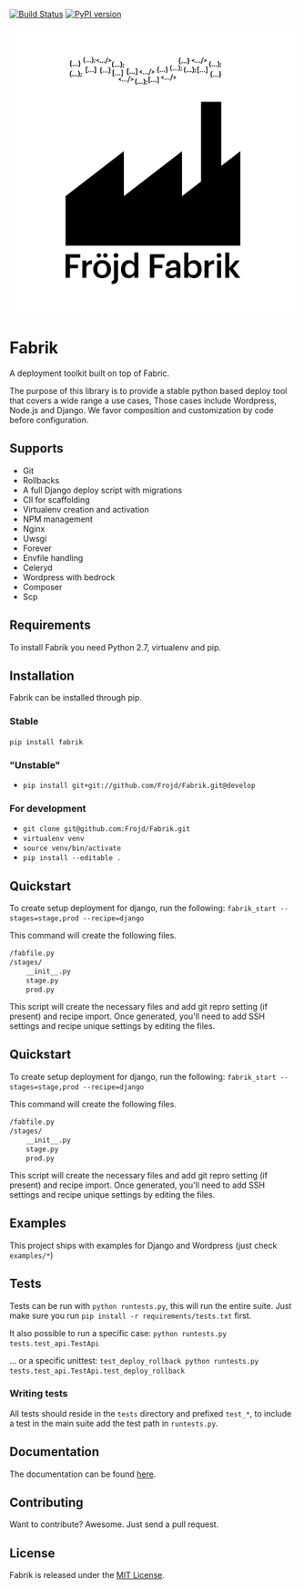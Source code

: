 [![Build Status](https://travis-ci.org/Frojd/Fabrik.svg?branch=master)](https://travis-ci.org/Frojd/Fabrik)
[![PyPI version](https://badge.fury.io/py/fabrik.svg)](http://badge.fury.io/py/fabrik)

![Fabrik](https://raw.githubusercontent.com/frojd/fabrik/develop/img/frojd-fabrik.png)

# Fabrik

A deployment toolkit built on top of Fabric.

The purpose of this library is to provide a stable python based deploy tool that covers a wide range a use cases,
Those cases include Wordpress, Node.js and Django. We favor composition and customization by code before configuration.

## Supports

- Git
- Rollbacks
- A full Django deploy script with migrations
- ClI for scaffolding
- Virtualenv creation and activation
- NPM management
- Nginx
- Uwsgi
- Forever
- Envfile handling
- Celeryd
- Wordpress with bedrock
- Composer
- Scp


## Requirements

To install Fabrik you need Python 2.7, virtualenv and pip.


## Installation

Fabrik can be installed through pip.

### Stable

`pip install fabrik`

### "Unstable"

- `pip install git+git://github.com/Frojd/Fabrik.git@develop`

### For development

- `git clone git@github.com:Frojd/Fabrik.git`
- `virtualenv venv`
- `source venv/bin/activate`
- `pip install --editable .`


## Quickstart

To create setup deployment for django, run the following:
`fabrik_start --stages=stage,prod --recipe=django`

This command will create the following files.

```
/fabfile.py
/stages/
    __init__.py
    stage.py
    prod.py
```

This script will create the necessary files and add git repro setting (if present) and recipe import. Once generated, you'll need to add SSH settings and recipe unique settings by editing the files.


## Quickstart

To create setup deployment for django, run the following:
`fabrik_start --stages=stage,prod --recipe=django`

This command will create the following files.

```
/fabfile.py
/stages/
    __init__.py
    stage.py
    prod.py
```

This script will create the necessary files and add git repro setting (if present) and recipe import. Once generated, you'll need to add SSH settings and recipe unique settings by editing the files.


## Examples

This project ships with examples for Django and Wordpress (just check `examples/*`)


## Tests

Tests can be run with `python runtests.py`, this will run the entire suite. Just make sure you run `pip install -r requirements/tests.txt` first.

It also possible to run a specific case:  `python runtests.py tests.test_api.TestApi`

... or a specific unittest:
`test_deploy_rollback python runtests.py tests.test_api.TestApi.test_deploy_rollback`

### Writing tests

All tests should reside in the `tests` directory and prefixed `test_*`, to include a test in the main suite add the test path in `runtests.py`.


## Documentation

The documentation can be found [here](documentation/README.md).


## Contributing

Want to contribute? Awesome. Just send a pull request.


## License

Fabrik is released under the [MIT License](http://www.opensource.org/licenses/MIT).
